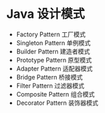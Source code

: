 # Java 设计模式
* Factory Pattern 工厂模式
* Singleton Pattern 单例模式
* Builder Pattern 建造者模式
* Prototype Pattern 原型模式
* Adapter Pattern 适配器模式
* Bridge Pattern 桥接模式
* Filter Pattern 过滤器模式
* Composite Pattern 组合模式
* Decorator Pattern 装饰器模式